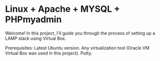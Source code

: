 # Linux + Apache + MYSQL + PHPmyadmin

Welcome! In this project, I'll guide you through the process of setting up a LAMP stack using Virtual Box.

Prerequisites:
Latest Ubuntu version.
Any virtualization tool (Oracle VM Virtual Box was used in this project).
Putty.
